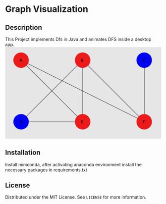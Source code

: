 # Graph Visualization 

## Description
This Project implements Dfs in Java and animates DFS inside a desktop app.
![Description](DFS.png)


## Installation
Install miniconda, after activating anaconda environment install the necessary packages in requirements.txt



## License
Distributed under the MIT License. See `LICENSE` for more information.

